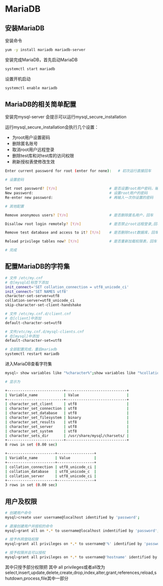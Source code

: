 # MariaDB

## 安装MariaDB

安装命令

```bash
yum -y install mariadb mariadb-server
```

安装完成MariaDB，首先启动MariaDB

```bash
systemctl start mariadb
```

设置开机启动

```bash
systemctl enable mariadb
```

## MariaDB的相关简单配置

安装完mysql-server 会提示可以运行mysql_secure_installation

运行mysql_secure_installation会执行几个设置：

* 为root用户设置密码
* 删除匿名账号
* 取消root用户远程登录
* 删除test库和对test库的访问权限
* 刷新授权表使修改生效

```bash
Enter current password for root (enter for none):   # 初次运行直接回车

# 设置密码

Set root password? [Y/n]                        # 是否设置root用户密码，输入y并回车或直接回车
New password:                                   # 设置root用户的密码
Re-enter new password:                          # 再输入一次你设置的密码

# 其他配置

Remove anonymous users? [Y/n]                   # 是否删除匿名用户，回车

Disallow root login remotely? [Y/n]             # 是否禁止root远程登录,回车,

Remove test database and access to it? [Y/n]    # 是否删除test数据库，回车

Reload privilege tables now? [Y/n]              # 是否重新加载权限表，回车

# 完成
```

## 配置MariaDB的字符集

```bash
# 文件 /etc/my.cnf
# 在[mysqld]标签下添加
init_connect='SET collation_connection = utf8_unicode_ci'
init_connect='SET NAMES utf8'
character-set-server=utf8
collation-server=utf8_unicode_ci
skip-character-set-client-handshake

# 文件 /etc/my.cnf.d/client.cnf
# 在[client]中添加
default-character-set=utf8

# 文件/etc/my.cnf.d/mysql-clients.cnf
# 在[mysql]中添加
default-character-set=utf8

# 全部配置完成，重启mariadb
systemctl restart mariadb
```

进入MariaDB查看字符集

```bash
mysql> show variables like "%character%";show variables like "%collation%";

# 显示为

+--------------------------+----------------------------+
| Variable_name            | Value                      |
+--------------------------+----------------------------+
| character_set_client     | utf8                       |
| character_set_connection | utf8                       |
| character_set_database   | utf8                       |
| character_set_filesystem | binary                     |
| character_set_results    | utf8                       |
| character_set_server     | utf8                       |
| character_set_system     | utf8                       |
| character_sets_dir       | /usr/share/mysql/charsets/ |
+--------------------------+----------------------------+
8 rows in set (0.00 sec)

+----------------------+-----------------+
| Variable_name        | Value           |
+----------------------+-----------------+
| collation_connection | utf8_unicode_ci |
| collation_database   | utf8_unicode_c  |
| collation_server     | utf8_unicode_ci |
+----------------------+-----------------+
3 rows in set (0.00 sec)
```

## 用户及权限

```bash
# 创建用户命令
mysql>create user username@localhost identified by 'password';

# 直接创建用户并授权的命令
mysql>grant all on *.* to username@localhost indentified by 'password';

# 授予外网登陆权限
mysql>grant all privileges on *.* to username@'%' identified by 'password';

# 授予权限并且可以授权
mysql>grant all privileges on *.* to username@'hostname' identified by 'password' with grant option;
```

其中只授予部分权限把 其中 all privileges或者all改为select,insert,update,delete,create,drop,index,alter,grant,references,reload,shutdown,process,file其中一部分